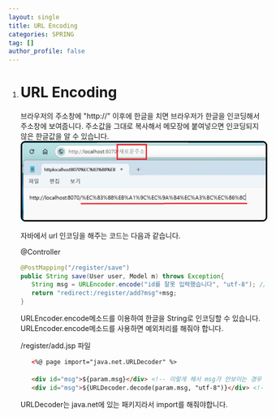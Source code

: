 ```yaml
---
layout: single
title: URL Encoding
categories: SPRING
tag: []
author_profile: false
---
```


1. # URL Encoding
   브라우저의 주소창에 "http://" 이후에 한글을 치면 브라우저가 한글을 인코딩해서 주소창에 보여줍니다. 주소값을 그대로 복사해서 메모장에 붙여넣으면 인코딩되지 않은 한글값을 알 수 있습니다.   
   <img src="../../imgs/spring/url_encoding.png" style="border:3px solid black;border-radius:9px;width:500px">   

   자바에서 url 인코딩을 해주는 코드는 다음과 같습니다.   

   @Controller
   ```java
   @PostMapping("/register/save")
   public String save(User user, Model m) throws Exception{
      String msg = URLEncoder.encode("id를 잘못 입력했습니다", "utf-8"); //주는 쪽에서는 Encode
      return "redirect:/register/add?msg"+msg;
   }
   ```   
   URLEncoder.encode메소드를 이용하여 한글을 String로 인코딩할 수 있습니다.   
   URLEncoder.encode메소드를 사용하면 예외처리를 해줘야 합니다.   

   /register/add.jsp 파일   
   ```html
      <%@ page import="java.net.URLDecoder" %>

      <div id="msg">${param.msg}</div> <!-- 이렇게 해서 msg가 안보이는 경우 밑에처럼 Decode를 수행 -->
      <div id="msg">${URLDecoder.decode(param.msg, "utf-8")}</div> <!-- 받는 쪽에서는 Decode -->
   ```   
   URLDecoder는 java.net에 있는 패키지라서 import를 해줘야합니다.   